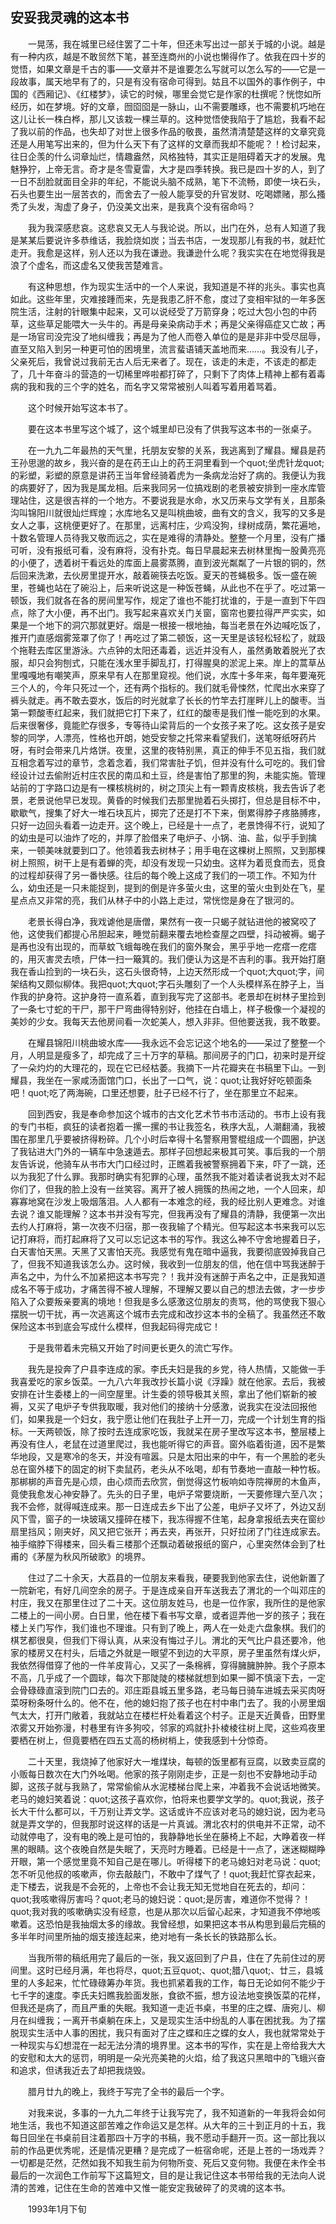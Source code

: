   

## 安妥我灵魂的这本书

　　一晃荡，我在城里已经住罢了二十年，但还未写出过一部关于城的小说。越是有一种内疚，越是不敢贸然下笔，甚至连商州的小说也懒得作了。依我在四十岁的觉悟，如果文章是千古的事——文章并不是谁要怎么写就可以怎么写的——它是一段故事，属天地早有了的，只是有没有宿命可得到。姑且不以国外的事作例子，中国的《西厢记》、《红楼梦》，读它的时候，哪里会觉它是作家的杜撰呢？恍惚如所经历，如在梦境。好的文章，囫囵囵是一脉山，山不需要雕琢，也不需要机巧地在这儿让长一株白桦，那儿又该栽一棵兰草的。这种觉悟使我陷于了尴尬，我看不起了我以前的作品，也失却了对世上很多作品的敬畏，虽然清清楚楚这样的文章究竟还是人用笔写出来的，但为什么天下有了这样的文章而我却不能呢？！检讨起来，往日企羡的什么词章灿烂，情趣盎然，风格独特，其实正是阻碍着天才的发展。鬼魅狰狞，上帝无言。奇才是冬雪夏雷，大才是四季转换。我已是四十岁的人，到了一日不刮脸就面目全非的年纪，不能说头脑不成熟，笔下不流畅，即使一块石头，石头也要生出一层苦衣的，而舍去了一般人能享受的升官发财、吃喝嫖赌，那么搔秃了头发，淘虚了身子，仍没美文出来，是我真个没有宿命吗？

　　我为我深感悲哀。这悲哀又无人与我论说。所以，出门在外，总有人知道了我是某某后要说许多恭维话，我脸烧如炭；当去书店，一发现那儿有我的书，就赶忙走开。我愈是这样，别人还以为我在谦逊。我谦逊什么呢？我实实在在地觉得我是浪了个虚名，而这虚名又使我苦楚难言。

　　有这种思想，作为现实生活中的一个人来说，我知道是不祥的兆头。事实也真如此。这些年里，灾难接踵而来，先是我患乙肝不愈，度过了变相牢狱的一年多医院生活，注射的针眼集中起来，又可以说经受了万箭穿身；吃过大包小包的中药草，这些草足能喂大一头牛的。再是母亲染病动手术；再是父亲得癌症又亡故；再是一场官司没完没了地纠缠我；再是为了他人而卷入单位的是是非非中受尽屈辱，直至又陷入到另一种更可怕的困境里，流言蜚语铺天盖地而来……。我没有儿子，父亲死后，我曾说过我前无古人后无来者了。现在，该走的未走，不该走的都走了，几十年奋斗的营造的一切稀里哗啦都打碎了，只剩下了肉体上精神上都有着毒病的我和我的三个字的姓名，而名字又常常被别人叫着写着用着骂着。

　　这个时候开始写这本书了。

　　要在这本书里写这个城了，这个城里却已没有了供我写这本书的一张桌子。

　　在一九九二年最热的天气里，托朋友安黎的关系，我逃离到了耀县。耀县是药王孙思邈的故乡，我兴奋的是在药王山上的药王洞里看到一个quot;坐虎针龙quot;的彩塑，彩塑的原意是讲药王当年曾经骑着虎为一条病龙治好了病的。我便认为我的病要好了，因为我是属龙相。后来我同另一位搞戏剧的老景被安排到一座水库管理站住，这是很吉祥的一个地方。不要说我是水命，水又历来与文学有关，且那条沟叫锦阳川就很灿烂辉煌；水库地名又是叫桃曲坡，曲有文的含义，我写的又多是女人之事，这桃便更好了。在那里，远离村庄，少鸡没狗，绿树成荫，繁花遍地，十数名管理人员待我又敬而远之，实在是难得的清静处。整整一个月里，没有广播可听，没有报纸可看，没有麻将，没有扑克。每日早晨起来去树林里掏一股黄亮亮的小便了，透着树干看远处的库面上晨雾蒸腾，直到波光粼粼了一片银的铜的，然后回来洗漱，去伙房里提开水，敲着碗筷去吃饭。夏天的苍蝇极多。饭一盛在碗里，苍蝇也站在了碗沿上，后来听说这是一种饭苍蝇，从此也不在乎了。吃过第一顿饭，我们就各在各的房间里写作，规定了谁也不能打扰谁的，于是一直到下午四点，除了大小便，再不出门。我写起来喜欢关门关窗，窗帘也要拉得严严实实，如果是一个地下的洞穴那就更好。烟是一根接一根地抽，每当老景在外边喊吃饭了，推开门直感烟雾笼罩了你了！再吃过了第二顿饭，这一天里是该轻松轻松了，就趿个拖鞋去库区里游泳。六点钟的太阳还毒着，远近并没有人，虽然勇敢着脱光了衣服，却只会狗刨式，只能在浅水里手脚乱打，打得腥臭的淤泥上来。岸上的蒿草丛里嘎嘎地有嘲笑声，原来早有人在那里窥视。他们说，水库十多年来，每年要淹死三个人的，今年只死过一个，还有两个指标的。我们就毛骨悚然，忙爬出水来穿了裤头就走。再不敢去耍水，饭后的时光就拿了长长的竹竿去打崖畔儿上的酸枣。当第一颗酸枣红起来，我们就把它打下来了，红红的酸枣是我们惟一能吃到的水果。后来很奢侈，竟能贮存很多，专等待山梁背后的一个女孩子来了吃。这女孩子是安黎的同学，人漂亮，性格也开朗，她受安黎之托常来看望我们，送笔呀纸呀药片呀，有时会带来几片烙饼。夜里，这里的夜特别黑，真正的伸手不见五指，我们就互相念着写过的章节，念着念着，我们常害肚子饥，但并没有什么可吃的。我们曾经设计过去偷附近村庄农民的南瓜和土豆，终是害怕了那里的狗，未能实施。管理站前的丁字路口边是有一棵核桃树的，树之顶尖上有一颗青皮核桃，我去告诉了老景，老景说他早已发现。黄昏的时候我们去那里抛着石头掷打，但总是目标不中，歇歇气，搜集了好大一堆石块瓦片，掷完了还是打不下来，倒累得脖子疼胳膊疼，只好一边回头看着一边走开。这个晚上，已经是十一点了，老景馋得不行，说知了的幼虫是可以油炸了吃的，并厚了脸借来了电炉子、小锅、油、盐，似乎手到擒来，一顿美味就要到口了。他领着我去树林子；用手电在这棵树上照照，又到那棵树上照照，树干上是有着蝉的壳，却没有发现一只幼虫。这样为着觅食而去，觅食的过程却获得了另一番快感。往后的每个晚上这成了我们的一项工作。不知为什么，幼虫还是一只未能捉到，提到的倒是许多萤火虫，这里的萤火虫到处在飞，星星点点又非常的亮，我们从林子中的小路上走过，常恍惚是身在了银河的。

　　老景长得白净，我戏谑他是唐僧，果然有一夜一只蝎子就钻进他的被窝咬了他，这使我们都提心吊胆起来，睡觉前翻来覆去地检查屋之四壁，抖动被褥。蝎子是再也没有出现的，而草蚊飞蛾每晚在我们的窗外聚会，黑乎乎地一疙瘩一疙瘩的，用灭害灵去喷，尸体一扫一簸箕的。我们便认为这是不吉利的事。我开始打磨我在香山捡到的一块石头，这石头很奇特，上边天然形成一个quot;大quot;字，间架结构又颇似柳体。我把quot;大quot;字石头雕刻了一个人头模样系在脖子上，当作我的护身符。这护身符一直系着，直到我写完了这部书。老景却在树林子里捡到了一条七寸蛇的干尸，那干尸弯曲得特别好，他挂在白墙上，样子极像一个凝视的美妙的少女。我每天去他房间看一次蛇美人，想入非非。但他要送我，我不敢要。

　　在耀县锦阳川桃曲坡水库——我永远不会忘记这个地名的——呆过了整整一个月，人明显是瘦多了，却完成了三十万字的草稿。那间房子的门口，初来时是开绽了一朵灼灼的大理花的，现在它已经枯萎。我摘下一片花瓣夹在书稿里下山。一到耀县，我坐在一家咸汤面馆门口，长出了一口气，说：quot;让我好好吃顿面条吧！quot;吃了两海碗，口里还想要，肚子已经不行了，坐在那里立不起来。

　　回到西安，我是奉命参加这个城市的古文化艺术节书市活动的。书市上设有我的专门书柜，疯狂的读者抱着一摞一摞的书让我签名，秩序大乱，人潮翻涌，我被围在那里几乎要被挤得粉碎。几个小时后幸得十名警察用警棍组成一个圆圈，护送了我钻进大门外的一辆车中急速遁去。那样子回想起来极其可笑。事后我的一个朋友告诉说，他骑车从书市大门口经过时，正瞧着我被警察拥着下来，吓了一跳，还以为我犯了什么罪。我那时确实有犯罪的心理，虽然我不能对着读者说我太对不起你们了，但我的脸上没有一丝笑容。离开了被人拥簇的热闹之地，一个人回来，却寡寡地窝在沙发上吸烟落泪。人人都有一本难念的经，我的经比别人更难念。对谁去说？谁又能理解？这本书并没有写完，但我再没有了耀县的清静，我便第一次出去约人打麻将，第一次夜不归宿，那一夜我输了个精光。但写起这本书来我可以忘记打麻将，而打起麻将了又可以忘记这本书的写作。我这么神不守舍地握着日子，白天害怕天黑。天黑了又害怕天亮。我感觉有鬼在暗中逼我，我要彻底毁掉我自己了，但我不知道我该怎么办。这时候，我收到一位朋友的信，他在信中骂我迷醉于声名之中，为什么不加紧把这本书写完？！我并没有迷醉于声名之中，正是我知道成名不等于成功，才痛苦得不被人理解，不理解又要以自己的想法去做，才一步步陷入了众要叛亲要离的境地！但我是多么感激这位朋友的责骂，他的骂使我下狠心摆脱一切干扰，再一次逃离这个城市去完成和改抄这本书的全稿了。我虽然还不敢保险这本书到底会写成什么模样，但我起码得完成它！

　　于是我带着未完稿又开始了时间更长更久的流亡写作。

　　我先是投奔了户县李连成的家。李氏夫妇是我的乡党，待人热情，又能做一手我喜爱吃的家乡饭菜。一九八六年我改抄长篇小说《浮躁》就在他家。去后，我被安排在计生委楼上的一间空屋里。计生委的领导极其关照，拿出了他们崭新的被褥，又买了电炉子专供我取暖，我对他们的接纳十分感激，说我实在没法回报他们，如果我是一个妇女，我宁愿让他们在我肚子上开一刀，完成一个计划生育的指标。一天两顿饭，除了按时去连成家吃饭，我就呆在房子里改写这本书，整层楼上再没有住人，老鼠在过道里爬过，我也能听得它的声音。窗外临着街道，因不是繁华地段，又是寒冷的冬天，并没有喧嚣。只是太阳出来的中午，有一个黑脸的老头总在窗外楼下的固定的树下卖鼠药，老头从不吆喝，却有节奏地一直敲一种竹板。那梆梆的声音先是心烦，由心烦而去欣赏，倒觉得这竹板响如寺院禅房的木鱼声，竟使我愈发心神安静了。先头的日子里，电炉子常要烧断，一天要修理六至八次；我不会修，就得喊连成来。那一日连成去乡下出了公差，电炉子又坏了，外边又刮风下雪，窗子的一块玻璃又撞碎在楼下，我冻得握不住笔，起身拿报纸去夹在窗纱扇里挡风；刚夹好，风又把它张开；再去夹，再张开，只好拉闭了门往连成家去。袖手缩脖下得楼来，回头看三楼那个还飘动着破报纸的窗户，心里突然体会到了杜甫的《茅屋为秋风所破歌》的境界。

　　住过了二十余天，大荔县的一位朋友来看我，硬要我到他家去住，说他新置了一院新宅，有好几间空余的房子。于是连成亲自开车送我去了渭北的一个叫邓庄的村庄，我又在那里住过了二十天。这位朋友姓马，也是一位作家，我所住的是他家二楼上的一间小房。白日里，他在楼下看书写文章，或者逗弄他一岁的孩子；我在楼上关门写作，我们谁也不理谁。只有到了晚上，两人在一处走六盘象棋。我们的棋艺都很臭，但我们下得认真，从来没有悔过子儿。渭北的天气比户县还要冷，他家的楼房又在村头，后墙之外就是一眼望不到边的大平原，房子里虽然有煤火炉，我依然得借穿了他的一件羊皮背心，又买了一条棉裤，穿得臃臃肿肿。我个子原本不高，几乎成了一个圆球，每次下那陡陡的楼梯就想到如果一脚不慎滚下去，一定会骨碌碌直滚到院门口去的。邓庄距县城五里多路，老马每日骑车进城去采买肉呀菜呀粉条呀什么的。他不在，他的媳妇抱了孩子也在村中串门去了。我的小房里烟气太大，打开门敞着，我就站立在楼栏杆处看着这个村子。正是天近黄昏，田野里浓雾又开始弥漫，村巷里有许多狗咬，邻家的鸡就扑扑棱棱往树上爬，这些鸡夜里要栖在树上，但竟要栖在四五丈高的杨树梢上，使我感到十分惊奇。

　　二十天里，我烧掉了他家好大一堆煤块，每顿的饭里都有豆腐，以致卖豆腐的小贩每日数次在大门外吆喝。他家的孩子刚刚走步，正是一刻也不安静地动手动脚，这孩子就与我熟了，常常偷偷从水泥楼梯台爬上来，冲着我不会说话地微笑。老马的媳妇笑着说：quot;这孩子喜欢你，怕将来也要学文学的。quot;我说，孩子长大干什么都可以，千万别让弄文学。这话或许不应该对老马的媳妇说，因为老马就是弄文学的，但我那时说这样的话是一片真诚。渭北农村的供电并不正常，动不动就停电了，没有电的晚上是可怕的，我静静地长坐在藤椅上不起，大睁着夜一样黑的眼睛。这个夜晚自然是失眠了，天亮时方睡着。已经是十一点了，迷迷糊糊睁开眼，第一个感觉里竟不知自己是在哪儿。听得楼下的老马媳妇对老马说：quot;怎不听见他叔的咳嗽声，你去敲敲门，不敢中了煤气了！quot;我赶忙穿衣起来，走下楼去，说我是不会死的，上帝也不会让我无知无觉地自在死去的，却问：quot;我咳嗽得厉害吗？quot;老马的媳妇说：quot;是厉害，难道你不觉得？！quot;我对我的咳嗽确实没有经意，也是从那次以后留心起来，才知道我不停地咳嗽着。这恐怕是我抽烟太多的缘故。我曾经想，如果把这本书从构思到最后完稿的多半年时间里所抽的烟支接连起来，绝对地有一条长长的铁路那么长。

　　当我所带的稿纸用完了最后的一张，我又返回到了户县，住在了先前住过的房间里。这时已经月满，年也将尽，quot;五豆quot;、quot;腊八quot;、廿三，县城里的人多起来，忙忙碌碌筹办年货。我也抓紧着我的工作，每日无论如何不能少于七千字的速度。李氏夫妇瞧我脸面发胀，食欲不振，想方设法地变换饭菜的花样，但我还是病了，而且严重的失眠。我知道一走近书桌，书里的庄之蝶、唐宛儿、柳月在纠缠我；一离开书桌躺在床上，又是现实生活中纷乱的人事在困扰我。为了摆脱现实生活中人事的困扰，我只有面对了庄之蝶和庄之蝶的女人，我也就常常处于一种现实与幻想混在一起无法分清的境界里。这本书的写作，实在是上帝给我大大的安慰和太大的惩罚，明明是一朵光亮美艳的火焰，给了我这只黑暗中的飞蛾兴奋和追求，但诱我近去了却把我烧毁。

　　腊月廿九的晚上，我终于写完了全书的最后一个字。

　　对我来说，多事的一九九二年终于让我写完了，我不知道新的一年我将会如何地生活，我也不知道这部苦难之作命运又是怎样。从大年的三十到正月的十五，我每日回坐在书桌前目注着那四十万字的书稿，我不愿动手翻开一页。这一部比我以前的作品更优秀呢，还是情况更糟？是完成了一桩宿命呢，还是上苍的一场戏弄？一切都是茫然，茫然如我不知我生前为何物所变、死后又变何物。我便在未作全书最后的一次润色工作前写下这篇短文，目的是让我记住这本书带给我的无法向人说清的苦难，记住在生命的苦难中又惟一能安定我破碎了的灵魂的这本书。

　　1993年1月下旬